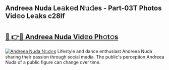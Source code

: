 ## Andreea Nuda Le𝚊k𝚎d N𝚞𝚍es - Part-03T Photos Vid𝚎o Le𝚊ks c28If

# <h2><a href="http://fbcp2sh.evod.top/?m=Andreea+Nuda">🔗 👉🔴 Andreea Nuda Vid𝚎o Ph𝚘t𝚘s</a></h2>

[![Andreea Nuda N𝚞d𝚎s](https://i.imgur.com/8V9OHl7.gif)](http://fbcp2sh.evod.top/?m=Andreea+Nuda)
Lifestyle and dance enthusiast Andreea Nuda sharing their passion through social media. The public's perception Andreea Nuda of a public figure can change over time. 
